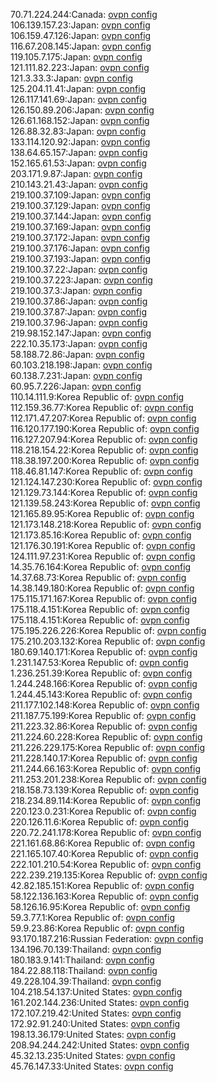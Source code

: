 70.71.224.244:Canada: [ovpn config](vpn/70_71_224_244.ovpn)  
106.139.157.23:Japan: [ovpn config](vpn/106_139_157_23.ovpn)  
106.159.47.126:Japan: [ovpn config](vpn/106_159_47_126.ovpn)  
116.67.208.145:Japan: [ovpn config](vpn/116_67_208_145.ovpn)  
119.105.7.175:Japan: [ovpn config](vpn/119_105_7_175.ovpn)  
121.111.82.223:Japan: [ovpn config](vpn/121_111_82_223.ovpn)  
121.3.33.3:Japan: [ovpn config](vpn/121_3_33_3.ovpn)  
125.204.11.41:Japan: [ovpn config](vpn/125_204_11_41.ovpn)  
126.117.141.69:Japan: [ovpn config](vpn/126_117_141_69.ovpn)  
126.150.89.206:Japan: [ovpn config](vpn/126_150_89_206.ovpn)  
126.61.168.152:Japan: [ovpn config](vpn/126_61_168_152.ovpn)  
126.88.32.83:Japan: [ovpn config](vpn/126_88_32_83.ovpn)  
133.114.120.92:Japan: [ovpn config](vpn/133_114_120_92.ovpn)  
138.64.65.157:Japan: [ovpn config](vpn/138_64_65_157.ovpn)  
152.165.61.53:Japan: [ovpn config](vpn/152_165_61_53.ovpn)  
203.171.9.87:Japan: [ovpn config](vpn/203_171_9_87.ovpn)  
210.143.21.43:Japan: [ovpn config](vpn/210_143_21_43.ovpn)  
219.100.37.109:Japan: [ovpn config](vpn/219_100_37_109.ovpn)  
219.100.37.129:Japan: [ovpn config](vpn/219_100_37_129.ovpn)  
219.100.37.144:Japan: [ovpn config](vpn/219_100_37_144.ovpn)  
219.100.37.169:Japan: [ovpn config](vpn/219_100_37_169.ovpn)  
219.100.37.172:Japan: [ovpn config](vpn/219_100_37_172.ovpn)  
219.100.37.176:Japan: [ovpn config](vpn/219_100_37_176.ovpn)  
219.100.37.193:Japan: [ovpn config](vpn/219_100_37_193.ovpn)  
219.100.37.22:Japan: [ovpn config](vpn/219_100_37_22.ovpn)  
219.100.37.223:Japan: [ovpn config](vpn/219_100_37_223.ovpn)  
219.100.37.3:Japan: [ovpn config](vpn/219_100_37_3.ovpn)  
219.100.37.86:Japan: [ovpn config](vpn/219_100_37_86.ovpn)  
219.100.37.87:Japan: [ovpn config](vpn/219_100_37_87.ovpn)  
219.100.37.96:Japan: [ovpn config](vpn/219_100_37_96.ovpn)  
219.98.152.147:Japan: [ovpn config](vpn/219_98_152_147.ovpn)  
222.10.35.173:Japan: [ovpn config](vpn/222_10_35_173.ovpn)  
58.188.72.86:Japan: [ovpn config](vpn/58_188_72_86.ovpn)  
60.103.218.198:Japan: [ovpn config](vpn/60_103_218_198.ovpn)  
60.138.7.231:Japan: [ovpn config](vpn/60_138_7_231.ovpn)  
60.95.7.226:Japan: [ovpn config](vpn/60_95_7_226.ovpn)  
110.14.111.9:Korea Republic of: [ovpn config](vpn/110_14_111_9.ovpn)  
112.159.36.77:Korea Republic of: [ovpn config](vpn/112_159_36_77.ovpn)  
112.171.47.207:Korea Republic of: [ovpn config](vpn/112_171_47_207.ovpn)  
116.120.177.190:Korea Republic of: [ovpn config](vpn/116_120_177_190.ovpn)  
116.127.207.94:Korea Republic of: [ovpn config](vpn/116_127_207_94.ovpn)  
118.218.154.22:Korea Republic of: [ovpn config](vpn/118_218_154_22.ovpn)  
118.38.197.200:Korea Republic of: [ovpn config](vpn/118_38_197_200.ovpn)  
118.46.81.147:Korea Republic of: [ovpn config](vpn/118_46_81_147.ovpn)  
121.124.147.230:Korea Republic of: [ovpn config](vpn/121_124_147_230.ovpn)  
121.129.73.144:Korea Republic of: [ovpn config](vpn/121_129_73_144.ovpn)  
121.139.58.243:Korea Republic of: [ovpn config](vpn/121_139_58_243.ovpn)  
121.165.89.95:Korea Republic of: [ovpn config](vpn/121_165_89_95.ovpn)  
121.173.148.218:Korea Republic of: [ovpn config](vpn/121_173_148_218.ovpn)  
121.173.85.16:Korea Republic of: [ovpn config](vpn/121_173_85_16.ovpn)  
121.176.30.191:Korea Republic of: [ovpn config](vpn/121_176_30_191.ovpn)  
124.111.97.231:Korea Republic of: [ovpn config](vpn/124_111_97_231.ovpn)  
14.35.76.164:Korea Republic of: [ovpn config](vpn/14_35_76_164.ovpn)  
14.37.68.73:Korea Republic of: [ovpn config](vpn/14_37_68_73.ovpn)  
14.38.149.180:Korea Republic of: [ovpn config](vpn/14_38_149_180.ovpn)  
175.115.171.167:Korea Republic of: [ovpn config](vpn/175_115_171_167.ovpn)  
175.118.4.151:Korea Republic of: [ovpn config](vpn/175_118_4_151.ovpn)  
175.118.4.151:Korea Republic of: [ovpn config](vpn/175_118_4_151.ovpn)  
175.195.226.226:Korea Republic of: [ovpn config](vpn/175_195_226_226.ovpn)  
175.210.203.132:Korea Republic of: [ovpn config](vpn/175_210_203_132.ovpn)  
180.69.140.171:Korea Republic of: [ovpn config](vpn/180_69_140_171.ovpn)  
1.231.147.53:Korea Republic of: [ovpn config](vpn/1_231_147_53.ovpn)  
1.236.251.39:Korea Republic of: [ovpn config](vpn/1_236_251_39.ovpn)  
1.244.248.166:Korea Republic of: [ovpn config](vpn/1_244_248_166.ovpn)  
1.244.45.143:Korea Republic of: [ovpn config](vpn/1_244_45_143.ovpn)  
211.177.102.148:Korea Republic of: [ovpn config](vpn/211_177_102_148.ovpn)  
211.187.75.199:Korea Republic of: [ovpn config](vpn/211_187_75_199.ovpn)  
211.223.32.86:Korea Republic of: [ovpn config](vpn/211_223_32_86.ovpn)  
211.224.60.228:Korea Republic of: [ovpn config](vpn/211_224_60_228.ovpn)  
211.226.229.175:Korea Republic of: [ovpn config](vpn/211_226_229_175.ovpn)  
211.228.140.17:Korea Republic of: [ovpn config](vpn/211_228_140_17.ovpn)  
211.244.66.163:Korea Republic of: [ovpn config](vpn/211_244_66_163.ovpn)  
211.253.201.238:Korea Republic of: [ovpn config](vpn/211_253_201_238.ovpn)  
218.158.73.139:Korea Republic of: [ovpn config](vpn/218_158_73_139.ovpn)  
218.234.89.114:Korea Republic of: [ovpn config](vpn/218_234_89_114.ovpn)  
220.123.0.231:Korea Republic of: [ovpn config](vpn/220_123_0_231.ovpn)  
220.126.11.6:Korea Republic of: [ovpn config](vpn/220_126_11_6.ovpn)  
220.72.241.178:Korea Republic of: [ovpn config](vpn/220_72_241_178.ovpn)  
221.161.68.86:Korea Republic of: [ovpn config](vpn/221_161_68_86.ovpn)  
221.165.107.40:Korea Republic of: [ovpn config](vpn/221_165_107_40.ovpn)  
222.101.210.54:Korea Republic of: [ovpn config](vpn/222_101_210_54.ovpn)  
222.239.219.135:Korea Republic of: [ovpn config](vpn/222_239_219_135.ovpn)  
42.82.185.151:Korea Republic of: [ovpn config](vpn/42_82_185_151.ovpn)  
58.122.136.163:Korea Republic of: [ovpn config](vpn/58_122_136_163.ovpn)  
58.126.16.95:Korea Republic of: [ovpn config](vpn/58_126_16_95.ovpn)  
59.3.77.1:Korea Republic of: [ovpn config](vpn/59_3_77_1.ovpn)  
59.9.23.86:Korea Republic of: [ovpn config](vpn/59_9_23_86.ovpn)  
93.170.187.216:Russian Federation: [ovpn config](vpn/93_170_187_216.ovpn)  
134.196.70.139:Thailand: [ovpn config](vpn/134_196_70_139.ovpn)  
180.183.9.141:Thailand: [ovpn config](vpn/180_183_9_141.ovpn)  
184.22.88.118:Thailand: [ovpn config](vpn/184_22_88_118.ovpn)  
49.228.104.39:Thailand: [ovpn config](vpn/49_228_104_39.ovpn)  
104.218.54.137:United States: [ovpn config](vpn/104_218_54_137.ovpn)  
161.202.144.236:United States: [ovpn config](vpn/161_202_144_236.ovpn)  
172.107.219.42:United States: [ovpn config](vpn/172_107_219_42.ovpn)  
172.92.91.240:United States: [ovpn config](vpn/172_92_91_240.ovpn)  
198.13.36.179:United States: [ovpn config](vpn/198_13_36_179.ovpn)  
208.94.244.242:United States: [ovpn config](vpn/208_94_244_242.ovpn)  
45.32.13.235:United States: [ovpn config](vpn/45_32_13_235.ovpn)  
45.76.147.33:United States: [ovpn config](vpn/45_76_147_33.ovpn)  

